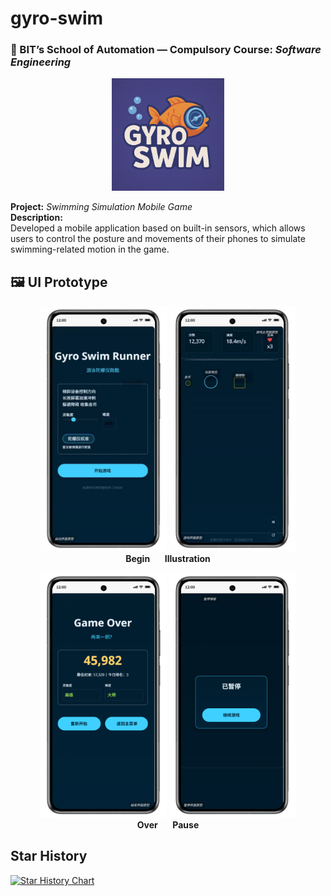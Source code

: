# gyro-swim
### 📘 BIT’s School of Automation — Compulsory Course: *Software Engineering*
<p align="center">
  <img src="https://raw.githubusercontent.com/latecherry/gyro-swim/main/assets/logo.png" alt="Gyro Swim Logo" width="180"/>
</p>

**Project:** *Swimming Simulation Mobile Game*  
**Description:**  
Developed a mobile application based on built-in sensors, which allows users to control the posture and movements of their phones to simulate swimming-related motion in the game.

## 🖼️ UI Prototype

<p align="center">
  <img src="UI%20Prototype/Begin.jpg" width="40%" />
  <img src="UI%20Prototype/Illustration.jpg" width="40%" />
  <br>
  <b>Begin</b> &nbsp;&nbsp;&nbsp;&nbsp; <b>Illustration</b>
</p>

<p align="center">
  <img src="UI%20Prototype/Over.png" width="40%" />
  <img src="UI%20Prototype/Pause.png" width="40%" />
  <br>
  <b>Over</b> &nbsp;&nbsp;&nbsp;&nbsp; <b>Pause</b>
</p>

## Star History

[![Star History Chart](https://api.star-history.com/svg?repos=latecherry/gyro-swim&type=date&legend=top-left)](https://www.star-history.com/#latecherry/gyro-swim&type=date&legend=top-left)
